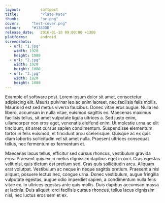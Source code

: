 ```yaml
---
layout: 		softpost
title:  		"Plate Rate"
thumb:			"pr.png"
cover:      "test-cover.png"
colour:     "#1383DD"
release_date: 	2016-01-10 09:00:00 +1300
platforms:		android
screenshots:
  - url: "1.jpg"
    width: 1920
    height: 1080
  - url: "2.jpg"
    width: 1920
    height: 1080
  - url: "3.jpg"
    width: 1920
    height: 1080
---
```

Example of software post. Lorem ipsum dolor sit amet, consectetur adipiscing elit. Mauris pulvinar leo ac enim laoreet, nec facilisis felis mollis. Mauris id est sed metus viverra faucibus. Donec vitae eros augue. Nulla leo libero, accumsan in nulla vitae, euismod sagittis ex. Maecenas maximus facilisis tellus, sit amet vulputate ligula ultrices a. Sed justo enim, ullamcorper non eros eget, venenatis eleifend enim. Ut molestie urna ac elit tincidunt, sit amet cursus sapien condimentum. Suspendisse elementum tortor in felis euismod, et tincidunt arcu scelerisque. Quisque ac ex quis diam lobortis sollicitudin vel sit amet nulla. Praesent ultrices consequat tellus, nec fermentum ex fermentum et.

Maecenas lacus tellus, efficitur sed cursus rhoncus, vestibulum gravida eros. Praesent quis ex in metus dignissim dapibus eget in orci. Cras egestas velit nisi, quis dictum est pretium sed. Cras quis sollicitudin arcu. Aliquam erat volutpat. Vestibulum ac neque in neque sagittis pretium. Praesent a nisl aliquet, posuere lectus nec, congue urna. Donec vestibulum, augue fringilla vulputate egestas, augue odio imperdiet sapien, a condimentum nulla felis vitae ex. In ultrices egestas ante quis mollis. Duis dapibus accumsan massa at lacinia. Duis aliquet, orci facilisis cursus rhoncus, tellus lacus dignissim nisl, nec luctus eros sem et ex.
